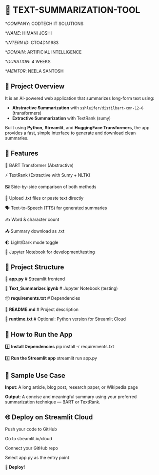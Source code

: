 # 🤖 TEXT-SUMMARIZATION-TOOL

**COMPANY*: CODTECH IT SOLUTIONS

**NAME*: HIMANI JOSHI

**INTERN ID*: CTO4DN1683

**DOMAIN*: ARTIFICIAL INTELLIGENCE

**DURATION*: 4 WEEKS

**MENTOR*: NEELA SANTOSH

## 📝 Project Overview

It is an AI-powered web application that summarizes long-form text using:
- **Abstractive Summarization** with `sshleifer/distilbart-cnn-12-6` (transformers)
- **Extractive Summarization** with TextRank (sumy)

Built using **Python**, **Streamlit**, and **HuggingFace Transformers**, the app provides a fast, simple interface to generate and download clean summaries.


## 🚀 Features

🧠 BART Transformer (Abstractive)

⚡ TextRank (Extractive with Sumy + NLTK)

🖼️ Side-by-side comparison of both methods

📄 Upload .txt files or paste text directly

🗣️ Text-to-Speech (TTS) for generated summaries

✍️ Word & character count

📥 Summary download as .txt

🌓 Light/Dark mode toggle

🧪 Jupyter Notebook for development/testing



## 📁 Project Structure

 

 📄 **app.py** # Streamlit frontend
 
 📓 **Text_Summarizer.ipynb** # Jupyter Notebook (testing)
 
 📦 **requirements.txt** # Dependencies
 
 📘 **README.md**   # Project description 

 📜 **runtime.txt** # Optional: Python version for Streamlit Cloud



## 📱 How to Run the App

1️⃣ **Install Dependencies**
pip install -r requirements.txt

2️⃣ **Run the Streamlit app**
streamlit run app.py


## 📜 Sample Use Case
**Input**: A long article, blog post, research paper, or Wikipedia page

**Output**: A concise and meaningful summary using your preferred summarization technique — BART or TextRank.

## 🌐 Deploy on Streamlit Cloud

Push your code to GitHub

Go to streamlit.io/cloud

Connect your GitHub repo

Select app.py as the entry point

**🚀 Deploy!**


